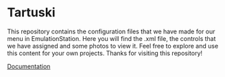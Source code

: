 # Tartuski
This repository contains the configuration files that we have made for our menu in EmulationStation. Here you will find the .xml file, the controls that we have assigned and some photos to view it. Feel free to explore and use this content for your own projects. Thanks for visiting this repository!

<a href=https://github.com/TartuskiJose/Tartuski/wiki/Documentation>Documentation</a>
